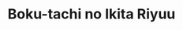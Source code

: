 --- 
title: "Boku-tachi no Ikita Riyuu"
publishdate: "2019-7-30T16:48:46+02:00"
src: "https://365manga.net/manga/boku-tachi-no-ikita-riyuu"
image: "https://data.365manga.net/images/thumbnails/6783-boku-tachi-no-ikita-riyuu.jpg"
description: "“I don't want it to end…” Akira had made up his mind to confess his feelings to Himeno, the girl he liked, on the day they graduated elementary school. But what was waiting for him in the classroom was Himeno like he had never seen her before! Before they knew it, Akira and his classmates were trapped inside the school, unable to escape. Who was doing this, and why? Mysterious…"
---